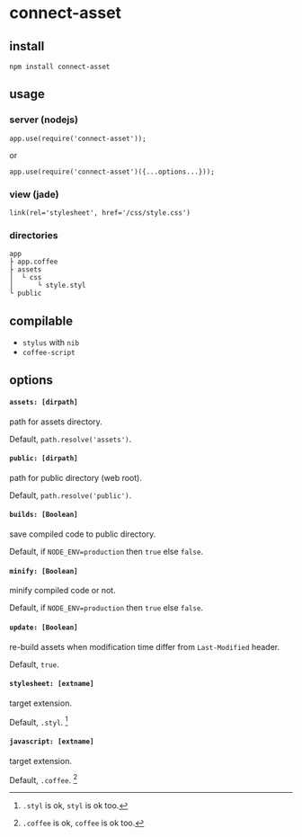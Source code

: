 # connect-asset

## install

`npm install connect-asset`

## usage

### server (nodejs)

```
app.use(require('connect-asset'));
```
or
```
app.use(require('connect-asset')({...options...}));
```


### view (jade)

```
link(rel='stylesheet', href='/css/style.css')
```

### directories

```
app
├ app.coffee
├ assets
│  └ css
│      └ style.styl
└ public
```

## compilable

* `stylus` with `nib`
* `coffee-script`

## options
#### `assets: [dirpath]`
path for assets directory.

Default, `path.resolve('assets')`.

#### `public: [dirpath]`
path for public directory (web root).

Default, `path.resolve('public')`.

#### `builds: [Boolean]`
save compiled code to public directory.

Default, if `NODE_ENV=production` then `true` else `false`.

#### `minify: [Boolean]`
minify compiled code or not.

Default, if `NODE_ENV=production` then `true` else `false`.

#### `update: [Boolean]`
re-build assets when modification time differ from `Last-Modified` header.

Default, `true`.

#### `stylesheet: [extname]`
target extension.

Default, `.styl`. [^1]

#### `javascript: [extname]`
target extension. 

Default, `.coffee`. [^2]


[^1]: `.styl` is ok, `styl` is ok too.
[^2]: `.coffee` is ok, `coffee` is ok too.
